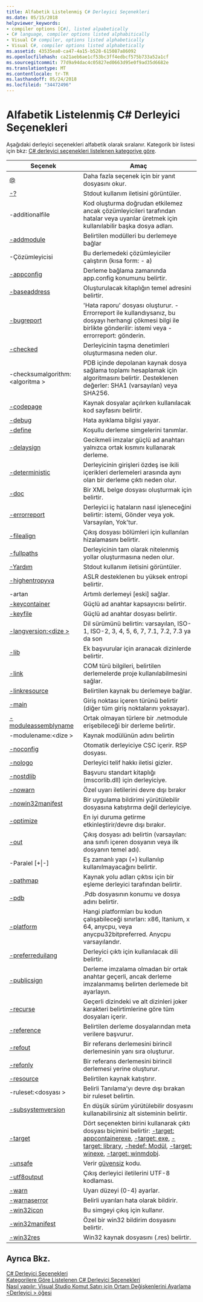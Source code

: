 ```yaml
---
title: Alfabetik Listelenmiş C# Derleyici Seçenekleri
ms.date: 05/15/2018
helpviewer_keywords:
- compiler options [C#], listed alpabetically
- C# language, compiler options listed alphabitically
- Visual C# compiler, options listed alphabetically
- Visual C#, compiler options listed alphabetically
ms.assetid: 43535ea0-ca47-4a15-b528-615087a86092
ms.openlocfilehash: ca21aeb6ae1cf53bc3ff4edbcf575b733a52a1cf
ms.sourcegitcommit: 77d9a94dac4c05827ed0663d95e0f9ad35d6682e
ms.translationtype: MT
ms.contentlocale: tr-TR
ms.lasthandoff: 05/24/2018
ms.locfileid: "34472496"
---
```

# <a name="c-compiler-options-listed-alphabetically"></a>Alfabetik Listelenmiş C# Derleyici Seçenekleri

Aşağıdaki derleyici seçenekleri alfabetik olarak sıralanır. Kategorik bir listesi için bkz: [C# derleyici seçenekleri listelenen kategoriye göre](listed-by-category.md).

|Seçenek|Amaç|
|------------|-------------|
|[@](response-file-compiler-option.md)|Daha fazla seçenek için bir yanıt dosyasını okur.|
|[-?](help-compiler-option.md)|Stdout kullanım iletisini görüntüler.|
|-additionalfile|Kod oluşturma doğrudan etkilemez ancak çözümleyicileri tarafından hatalar veya uyarılar üretmek için kullanılabilir başka dosya adları.|
|[-addmodule](addmodule-compiler-option.md)|Belirtilen modülleri bu derlemeye bağlar|
|-Çözümleyicisi|Bu derlemedeki çözümleyiciler çalıştırın (kısa form: - a)|
|[-appconfig](appconfig-compiler-option.md)|Derleme bağlama zamanında app.config konumunu belirtir.|
|[-baseaddress](baseaddress-compiler-option.md)|Oluşturulacak kitaplığın temel adresini belirtir.|
|[-bugreport](bugreport-compiler-option.md)|'Hata raporu' dosyası oluşturur. -Errorreport ile kullandıysanız, bu dosyayı herhangi çökmesi bilgi ile birlikte gönderilir: istemi veya - errorreport: gönderin.|
|[-checked](checked-compiler-option.md)|Derleyicinin taşma denetimleri oluşturmasına neden olur.|
|-checksumalgorithm:\<algoritma >|PDB içinde depolanan kaynak dosya sağlama toplamı hesaplamak için algoritmasını belirtir.  Desteklenen değerler: SHA1 (varsayılan) veya SHA256.|
|[-codepage](codepage-compiler-option.md)|Kaynak dosyalar açılırken kullanılacak kod sayfasını belirtir.|
|[-debug](debug-compiler-option.md)|Hata ayıklama bilgisi yayar.|
|[-define](define-compiler-option.md)|Koşullu derleme simgelerini tanımlar.|
|[-delaysign](delaysign-compiler-option.md)|Gecikmeli imzalar güçlü ad anahtarı yalnızca ortak kısmını kullanarak derleme.|
|[-deterministic](deterministic-compiler-option.md)|Derleyicinin girişleri özdeş ise ikili içerikleri derlemeleri arasında aynı olan bir derleme çıktı neden olur.|
|[-doc](doc-compiler-option.md)|Bir XML belge dosyası oluşturmak için belirtir.|
|[-errorreport](errorreport-compiler-option.md)|Derleyici iç hataların nasıl işleneceğini belirtir: istemi, Gönder veya yok. Varsayılan, Yok'tur.|
|[-filealign](filealign-compiler-option.md)|Çıkış dosyası bölümleri için kullanılan hizalamasını belirtir.|
|[-fullpaths](fullpaths-compiler-option.md)|Derleyicinin tam olarak nitelenmiş yollar oluşturmasına neden olur.|
|[-Yardım](help-compiler-option.md)|Stdout kullanım iletisini görüntüler.|
|[-highentropyva](highentropyva-compiler-option.md)|ASLR desteklenen bu yüksek entropi belirtir.|
|-artan|Artımlı derlemeyi [eski] sağlar.|
|[-keycontainer](keycontainer-compiler-option.md)|Güçlü ad anahtar kapsayıcısı belirtir.|
|[-keyfile](keyfile-compiler-option.md)|Güçlü ad anahtar dosyası belirtir.|
|[-langversion:\<dize >](langversion-compiler-option.md)|Dil sürümünü belirtin: varsayılan, ISO-1, ISO-2, 3, 4, 5, 6, 7, 7.1, 7.2, 7.3 ya da son |
|[-lib](lib-compiler-option.md)|Ek başvurular için aranacak dizinlerde belirtir.|
|[-link](link-compiler-option.md)|COM türü bilgileri, belirtilen derlemelerde proje kullanılabilmesini sağlar.|
|[-linkresource](linkresource-compiler-option.md)|Belirtilen kaynak bu derlemeye bağlar.|
|[-main](main-compiler-option.md)|Giriş noktası içeren türünü belirtir (diğer tüm giriş noktalarını yoksayar).|
|[-moduleassemblyname](moduleassemblyname-compiler-option.md)|Ortak olmayan türlere bir .netmodule erişebileceği bir derleme belirtir.|
|-modulename:\<dize >|Kaynak modülünün adını belirtin|
|[-noconfig](noconfig-compiler-option.md)|Otomatik derleyiciye CSC içerir. RSP dosyası.|
|[-nologo](nologo-compiler-option.md)|Derleyici telif hakkı iletisi gizler.|
|[-nostdlib](nostdlib-compiler-option.md)|Başvuru standart kitaplığı (mscorlib.dll) için derleyiciye.|
|[-nowarn](nowarn-compiler-option.md)|Özel uyarı iletilerini devre dışı bırakır|
|[-nowin32manifest](nowin32manifest-compiler-option.md)|Bir uygulama bildirimi yürütülebilir dosyasına katıştırma değil derleyiciye.|
|[-optimize](optimize-compiler-option.md)|En iyi duruma getirme etkinleştirir/devre dışı bırakır.|
|[-out](out-compiler-option.md)|Çıkış dosyası adı belirtin (varsayılan: ana sınıfı içeren dosyanın veya ilk dosyanın temel adı).|
|-Paralel [+&#124;-]|Eş zamanlı yapı (+) kullanılıp kullanılmayacağını belirtir.|
|[-pathmap](pathmap-compiler-option.md)|Kaynak yolu adları çıktısı için bir eşleme derleyici tarafından belirtir.|
|[-pdb](pdb-compiler-option.md)|.Pdb dosyasının konumu ve dosya adını belirtir.|
|[-platform](platform-compiler-option.md)|Hangi platformları bu kodun çalışabileceği sınırları: x86, Itanium, x 64, anycpu, veya anycpu32bitpreferred. Anycpu varsayılandır.|
|[-preferreduilang](preferreduilang-compiler-option.md)|Derleyici çıktı için kullanılacak dili belirtir.|
|[-publicsign](publicsign-compiler-option.md)|Derleme imzalama olmadan bir ortak anahtar geçerli, ancak derleme imzalanmamış belirten derlemede bit ayarlayın.|
|[-recurse](recurse-compiler-option.md)|Geçerli dizindeki ve alt dizinleri joker karakteri belirtimlerine göre tüm dosyaları içerir.|
|[-reference](reference-compiler-option.md)|Belirtilen derleme dosyalarından meta verilere başvurur.|
|[-refout](refout-compiler-option.md)|Bir referans derlemesini birincil derlemesinin yanı sıra oluşturur.|
|[-refonly](refonly-compiler-option.md)|Bir referans derlemesini birincil derlemesi yerine oluşturur.|
|[-resource](resource-compiler-option.md)|Belirtilen kaynak katıştırır.|
|-ruleset:\<dosyası >|Belirli Tanılama'yı devre dışı bırakan bir ruleset belirtin.|
|[-subsystemversion](subsystemversion-compiler-option.md)|En düşük sürüm yürütülebilir dosyasını kullanabilirsiniz alt sisteminin belirtir.|
|[-target](target-compiler-option.md)|Dört seçenekten birini kullanarak çıktı dosyası biçimini belirtir: [-target: appcontainerexe](target-appcontainerexe-compiler-option.md), [-target: exe](target-exe-compiler-option.md), [-target: library](target-library-compiler-option.md), [-hedef: Modül](target-module-compiler-option.md), [-target: winexe](target-winexe-compiler-option.md), [-target: winmdobj](target-winmdobj-compiler-option.md).|
|[-unsafe](unsafe-compiler-option.md)|Verir [güvensiz](../../../csharp/language-reference/keywords/unsafe.md) kodu.|
|[-utf8output](utf8output-compiler-option.md)|Çıkış derleyici iletilerini UTF-8 kodlaması.|
|[-warn](warn-compiler-option.md)|Uyarı düzeyi (0-4) ayarlar.|
|[-warnaserror](warnaserror-compiler-option.md)|Belirli uyarıları hata olarak bildirir.|
|[-win32icon](win32icon-compiler-option.md)|Bu simgeyi çıkış için kullanır.|
|[-win32manifest](win32manifest-compiler-option.md)|Özel bir win32 bildirim dosyasını belirtir.|
|[-win32res](win32res-compiler-option.md)|Win32 kaynak dosyasını (.res) belirtir.|

## <a name="see-also"></a>Ayrıca Bkz.

 [C# Derleyici Seçenekleri](index.md)  
 [Kategorilere Göre Listelenen C# Derleyici Seçenekleri](listed-by-category.md)  
 [Nasıl yapılır: Visual Studio Komut Satırı için Ortam Değişkenlerini Ayarlama](how-to-set-environment-variables-for-the-visual-studio-command-line.md)  
 [\<Derleyici > öğesi](../../../framework/configure-apps/file-schema/compiler/compiler-element.md)
